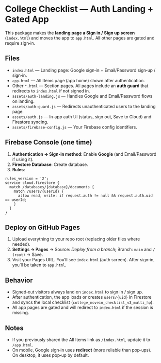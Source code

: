 
# College Checklist — Auth Landing + Gated App

This package makes the **landing page a Sign in / Sign up screen** (`index.html`) and moves the app to `app.html`. All other pages are gated and require sign‑in.

## Files
- `index.html` — Landing page: Google sign‑in + Email/Password sign‑up / sign‑in.
- `app.html` — All Items page (app home) shown after authentication.
- Other `*.html` — Section pages. All pages include an **auth guard** that redirects to `index.html` if not signed in.
- `assets/auth-landing.js` — Handles Google and Email/Password flows on landing.
- `assets/auth-guard.js` — Redirects unauthenticated users to the landing page.
- `assets/auth.js` — In‑app auth UI (status, sign out, Save to Cloud) and Firestore syncing.
- `assets/firebase-config.js` — Your Firebase config identifiers.

## Firebase Console (one time)
1. **Authentication → Sign‑in method**: Enable **Google** (and Email/Password if using it).
2. **Firestore Database**: Create database.
3. **Rules**:
```
rules_version = '2';
service cloud.firestore {
  match /databases/{database}/documents {
    match /users/{userId} {
      allow read, write: if request.auth != null && request.auth.uid == userId;
    }
  }
}
```

## Deploy on GitHub Pages
1. Upload everything to your repo root (replacing older files where needed).
2. **Settings → Pages** → Source: *Deploy from a branch*; Branch: `main` and `/ (root)` → Save.
3. Visit your Pages URL. You’ll see `index.html` (auth screen). After sign‑in, you’ll be taken to `app.html`.

## Behavior
- Signed‑out visitors always land on `index.html` to sign in / sign up.
- After authentication, the app loads or creates `users/{uid}` in Firestore and syncs the local checklist (`college_movein_checklist_v3_multi_hp`).
- All app pages are gated and will redirect to `index.html` if the session is missing.

## Notes
- If you previously shared the All Items link as `/index.html`, update it to `/app.html`.
- On mobile, Google sign‑in uses **redirect** (more reliable than pop‑ups). On desktop, it uses pop‑up by default.

